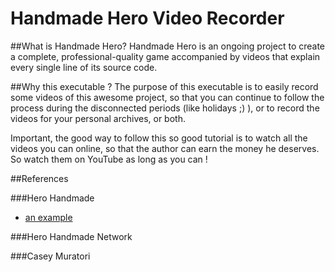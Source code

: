 # Handmade Hero Video Recorder

##What is Handmade Hero?
Handmade Hero is an ongoing project to create a complete, professional-quality game accompanied by videos that explain every single line of its source code.

##Why this executable ?
The purpose of this executable is to easily record some videos of this awesome project, so that you can continue to follow the process during the disconnected periods (like holidays ;) ), or to record the videos for your personal archives, or both.

Important, the good way to follow this so good tutorial is to watch all the videos you can online, so that the author can earn the money he deserves.
So watch them on YouTube as long as you can !

##References

###Hero Handmade
*  [an example](https://handmadehero.org/ "handmadehero.org")

###Hero Handmade Network

###Casey Muratori 


